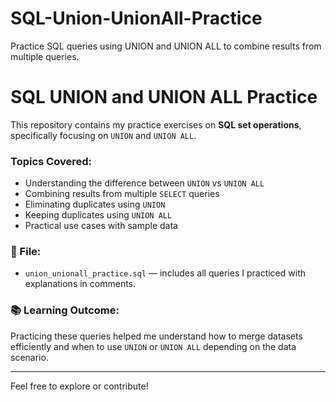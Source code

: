 # SQL-Union-UnionAll-Practice
Practice SQL queries using UNION and UNION ALL to combine results from multiple queries.


# SQL UNION and UNION ALL Practice

This repository contains my practice exercises on **SQL set operations**, specifically focusing on `UNION` and `UNION ALL`.

### Topics Covered:
- Understanding the difference between `UNION` vs `UNION ALL`
- Combining results from multiple `SELECT` queries
- Eliminating duplicates using `UNION`
- Keeping duplicates using `UNION ALL`
- Practical use cases with sample data

### 📂 File:
- `union_unionall_practice.sql` — includes all queries I practiced with explanations in comments.

### 📚 Learning Outcome:
Practicing these queries helped me understand how to merge datasets efficiently and when to use `UNION` or `UNION ALL` depending on the data scenario.

---

Feel free to explore or contribute!
